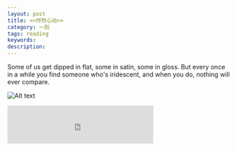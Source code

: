 ```yaml
---
layout: post
title: <<怦然心动>>
category: 一刻
tags: reading
keywords:
description:
---
```


Some of us get dipped in flat, some in satin, some in gloss.
But every once in a while you find someone who's iridescent,
and when you do, nothing will ever compare.

![Alt text](https://dn-yeungben.qbox.me/public/img/flipped.png)

<iframe frameborder="no" border="0" marginwidth="0" marginheight="0" width=330 height=86 src="http://music.163.com/outchain/player?type=2&id=2175282&auto=1&height=66"></iframe>
